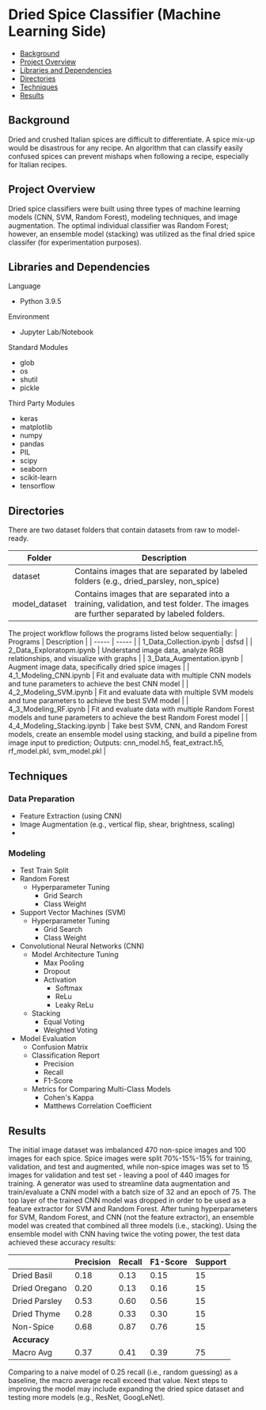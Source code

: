 # Dried Spice Classifier (Machine Learning Side)

* [Background](#background)
* [Project Overview](#project-overview)
* [Libraries and Dependencies](#libraries-and-dependencies)
* [Directories](#directories)
* [Techniques](#techniques)
* [Results](#results)

## Background
Dried and crushed Italian spices are difficult to differentiate. A spice mix-up would be disastrous for any recipe. An algorithm that can classify easily confused spices can prevent mishaps when following a recipe, especially for Italian recipes.

## Project Overview
Dried spice classifiers were built using three types of machine learning models (CNN, SVM, Random Forest), modeling techniques, and image augmentation. The optimal individual classifier was Random Forest; however, an ensemble model (stacking) was utilized as the final dried spice classifer (for experimentation purposes).


## Libraries and Dependencies
Language
- Python 3.9.5

Environment
- Jupyter Lab/Notebook

Standard Modules
- glob
- os
- shutil
- pickle

Third Party Modules
- keras
- matplotlib
- numpy
- pandas
- PIL
- scipy
- seaborn
- scikit-learn
- tensorflow

## Directories
There are two dataset folders that contain datasets from raw to model-ready.

| Folder | Description |
| ----- | ----- |
| dataset | Contains images that are separated by labeled folders (e.g., dried_parsley, non_spice) |
| model_dataset | Contains images that are separated into a training, validation, and test folder. The images are further separated by labeled folders. |

The project workflow follows the programs listed below sequentially:
| Programs | Description |
| ----- | ----- |
| 1_Data_Collection.ipynb | dsfsd |
| 2_Data_Exploratopm.ipynb | Understand image data, analyze RGB relationships, and visualize with graphs |
| 3_Data_Augmentation.ipynb | Augment image data, specifically dried spice images |
| 4_1_Modeling_CNN.ipynb | Fit and evaluate data with multiple CNN models and tune parameters to achieve the best CNN model |
| 4_2_Modeling_SVM.ipynb | Fit and evaluate data with multiple SVM models and tune parameters to achieve the best SVM model |
| 4_3_Modeling_RF.ipynb | Fit and evaluate data with multiple Random Forest models and tune parameters to achieve the best Random Forest model |
| 4_4_Modeling_Stacking.ipynb | Take best SVM, CNN, and Random Forest models, create an ensemble model using stacking, and build a pipeline from image input to prediction; Outputs: cnn_model.h5, feat_extract.h5,  rf_model.pkl, svm_model.pkl |

## Techniques
### Data Preparation
- Feature Extraction (using CNN)
- Image Augmentation (e.g., vertical flip, shear, brightness, scaling)
- 
### Modeling
- Test Train Split
- Random Forest
  - Hyperparameter Tuning
    - Grid Search
    - Class Weight
- Support Vector Machines (SVM)
  - Hyperparameter Tuning
    - Grid Search
    - Class Weight
- Convolutional Neural Networks (CNN)
  - Model Architecture Tuning
    - Max Pooling
    - Dropout
    - Activation
      - Softmax
      - ReLu
      - Leaky ReLu
  - Stacking
    - Equal Voting
    - Weighted Voting
- Model Evaluation
  - Confusion Matrix
  - Classification Report
    - Precision
    - Recall
    - F1-Score
  - Metrics for Comparing Multi-Class Models
    - Cohen's Kappa
    - Matthews Correlation Coefficient

## Results
The initial image dataset was imbalanced 470 non-spice images and 100 images for each spice. Spice images were split 70%-15%-15% for training, validation, and test and augmented, while non-spice images was set to 15 images for validation and test set - leaving a pool of 440 images for training. A generator was used to streamline data augmentation and train/evaluate a CNN model with a batch size of 32 and an epoch of 75. The top layer of the trained CNN model was dropped in order to be used as a feature extractor for SVM and Random Forest. After tuning hyperparameters for SVM, Random Forest, and CNN (not the feature extractor), an ensemble model was created that combined all three models (i.e., stacking). Using the ensemble model with CNN having twice the voting power, the test data achieved these accuracy results:

|       | Precision | Recall | F1-Score | Support |
| ----- | ----- | ----- | ----- | ----- |
| Dried Basil | 0.18 | 0.13 | 0.15 | 15 |
| Dried Oregano | 0.20 | 0.13 | 0.16 | 15 |
| Dried Parsley | 0.53 | 0.60 | 0.56 | 15 |
| Dried Thyme | 0.28 | 0.33 | 0.30 | 15 |
| Non-Spice | 0.68 | 0.87 | 0.76 | 15 |
| **Accuracy** | | | | |
| Macro Avg| 0.37 | 0.41 | 0.39 | 75 |

Comparing to a naive model of 0.25 recall (i.e., random guessing) as a baseline, the macro average recall exceed that value. Next steps to improving the model may include expanding the dried spice dataset and testing more models (e.g., ResNet, GoogLeNet).
